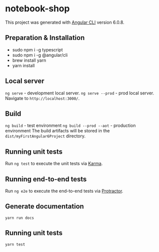 # notebook-shop

This project was generated with [Angular CLI](https://github.com/angular/angular-cli) version 6.0.8.

## Preparation & Installation
  - sudo npm i -g typescript
  - sudo npm i -g @angular/cli
  - brew install yarn
  - yarn install

## Local server
`ng serve` - development local server.
`ng serve --prod` - prod local server.
Navigate to `http://localhost:3000/`.

## Build
`ng build` - test environment
`ng build --prod --aot` - production environment
The build artifacts will be stored in the `dist/myFirstAngular6Project` directory.

## Running unit tests
Run `ng test` to execute the unit tests via [Karma](https://karma-runner.github.io).

## Running end-to-end tests
Run `ng e2e` to execute the end-to-end tests via [Protractor](http://www.protractortest.org/).

## Generate documentation
`yarn run docs`

## Running unit tests
`yarn test`